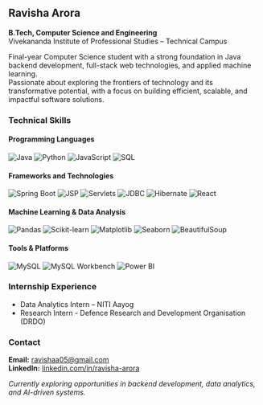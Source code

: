 ## Ravisha Arora

**B.Tech, Computer Science and Engineering**  
Vivekananda Institute of Professional Studies – Technical Campus  

Final-year Computer Science student with a strong foundation in Java backend development, full-stack web technologies, and applied machine learning.    
Passionate about exploring the frontiers of technology and its transformative potential, with a focus on building efficient, scalable, and impactful software solutions.

### Technical Skills
#### Programming Languages  
![Java](https://img.shields.io/badge/Java-%23ED8B00.svg?style=flat&logo=openjdk&logoColor=white)
![Python](https://img.shields.io/badge/Python-3670A0?style=flat&logo=python&logoColor=ffdd54)
![JavaScript](https://img.shields.io/badge/JavaScript-F7DF1E?style=flat&logo=javascript&logoColor=black)
![SQL](https://img.shields.io/badge/SQL-4479A1?style=flat&logo=mysql&logoColor=white)

#### Frameworks and Technologies  
![Spring Boot](https://img.shields.io/badge/Spring_Boot-6DB33F?style=flat&logo=spring-boot&logoColor=white)
![JSP](https://img.shields.io/badge/JSP-007396?style=flat&logo=java&logoColor=white)
![Servlets](https://img.shields.io/badge/Servlets-007396?style=flat&logo=java&logoColor=white)
![JDBC](https://img.shields.io/badge/JDBC-003B57?style=flat&logo=java&logoColor=white)
![Hibernate](https://img.shields.io/badge/Hibernate-59666C?style=flat&logo=hibernate&logoColor=white)
![React](https://img.shields.io/badge/React-20232A?style=flat&logo=react&logoColor=61DAFB)

#### Machine Learning & Data Analysis  
![Pandas](https://img.shields.io/badge/Pandas-150458?style=flat&logo=pandas&logoColor=white)
![Scikit-learn](https://img.shields.io/badge/Scikit--Learn-F7931E?style=flat&logo=scikit-learn&logoColor=white)
![Matplotlib](https://img.shields.io/badge/Matplotlib-11557C?style=flat&logo=python&logoColor=white)
![Seaborn](https://img.shields.io/badge/Seaborn-41B4D9?style=flat&logo=python&logoColor=white)
![BeautifulSoup](https://img.shields.io/badge/BeautifulSoup-4B8BBE?style=flat&logo=python&logoColor=white)

#### Tools & Platforms  
![MySQL](https://img.shields.io/badge/MySQL-005C84?style=flat&logo=mysql&logoColor=white)
![MySQL Workbench](https://img.shields.io/badge/MySQL_Workbench-4479A1?style=flat&logo=mysql&logoColor=white)
![Power BI](https://img.shields.io/badge/PowerBI-F2C811?style=flat&logo=powerbi&logoColor=black)

### Internship Experience
- Data Analytics Intern – NITI Aayog
- Research Intern - Defence Research and Development Organisation (DRDO)

### Contact

**Email:** [ravishaa05@gmail.com](mailto:ravishaa05@gmail.com)  
**LinkedIn:** [linkedin.com/in/ravisha-arora](https://www.linkedin.com/in/ravisha-arora)

*Currently exploring opportunities in backend development, data analytics, and AI-driven systems.*
